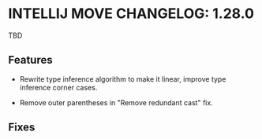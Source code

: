 # INTELLIJ MOVE CHANGELOG: 1.28.0

TBD

## Features

* Rewrite type inference algorithm to make it linear, improve type inference corner cases.

* Remove outer parentheses in "Remove redundant cast" fix. 

## Fixes
